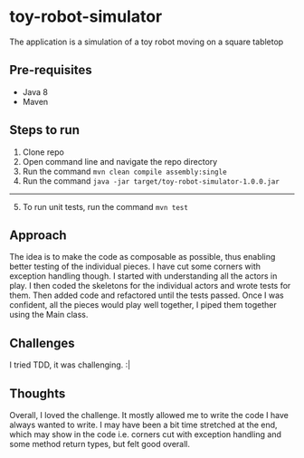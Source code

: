 # toy-robot-simulator
The application is a simulation of a toy robot moving on a square tabletop

## Pre-requisites
- Java 8
- Maven

## Steps to run
1. Clone repo
2. Open command line and navigate the repo directory
3. Run the command `mvn clean compile assembly:single`
4. Run the command `java -jar target/toy-robot-simulator-1.0.0.jar`
---
5. To run unit tests, run the command `mvn test`

## Approach
The idea is to make the code as composable as possible, thus enabling better testing of the individual pieces. I have cut some corners with exception handling though. I started with understanding all the actors in play. I then coded the skeletons for the individual actors and wrote tests for them. Then added code and refactored until the tests passed. Once I was confident, all the pieces would play well together, I piped them together using the Main class.

## Challenges
I tried TDD, it was challenging. :|

## Thoughts
Overall, I loved the challenge. It mostly allowed me to write the code I have always wanted to write. I may have been a bit time stretched at the end, which may show in the code i.e. corners cut with exception handling and some method return types, but felt good overall.
